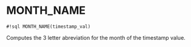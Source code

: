 # MONTH_NAME

`#!sql MONTH_NAME(timestamp_val)`

Computes the 3 letter abreviation for the month of the timestamp value.
